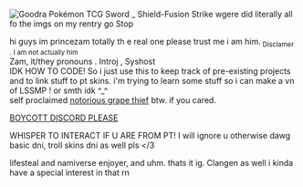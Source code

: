 ![Goodra Pokémon TCG Sword _ Shield-Fusion Strike](https://github.com/zamempire/zamempire/assets/151917163/d64e9345-482e-4c3d-92fd-9ce92a9c9329)
wgere did literally all fo the imgs on my rentry go Stop

hi guys im princezam totally th
e real one please trust me i am him.<sub> Disclamer . I am not actually him </sub>
<br>Zam, it/they pronouns . Introj , Syshost
<br> IDK HOW TO CODE! So i just use this to keep track of pre-existing projects and to link stuff to pt skins. i'm trying to learn some stuff so i can make a vn of LSSMP ! or smth idk ^_^
<br> self proclaimed [notorious grape thief](https://rentry.co/grapethief) btw. if you cared.

[BOYCOTT DISCORD PLEASE](https://rentry.co/Lifesteal-SMP)

WHISPER TO INTERACT IF U ARE FROM PT! I will ignore u otherwise dawg
<br> basic dni, troll skins dni as well pls </3

lifesteal and namiverse enjoyer, and uhm. thats it ig. Clangen as well i kinda have a special interest in that rn
